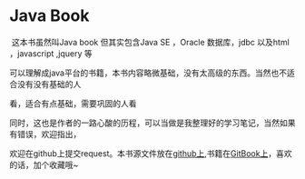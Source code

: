 # Java Book

​	这本书虽然叫Java book 但其实包含Java SE ，Oracle 数据库，jdbc  以及html ，javascript ,jquery 等

可以理解成java平台的书籍，本书内容略微基础，没有太高级的东西。当然也不适合没有没有基础的人

看，适合有点基础，需要巩固的人看

​	同时，这也是作者的一路心酸的历程，可以当做是我整理好的学习笔记，当然如果有错误，欢迎指出，

欢迎在github上提交request。本书源文件放在[github上](https://github.com/dabaojian233/javabook.top),书籍在[GitBook上](https://www.gitbook.com/book/dabaojian233/bitbook-top/details)，喜欢的话，加个收藏哦~